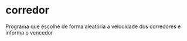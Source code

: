 # corredor
Programa que escolhe de forma aleatória a velocidade dos corredores e informa o vencedor 
